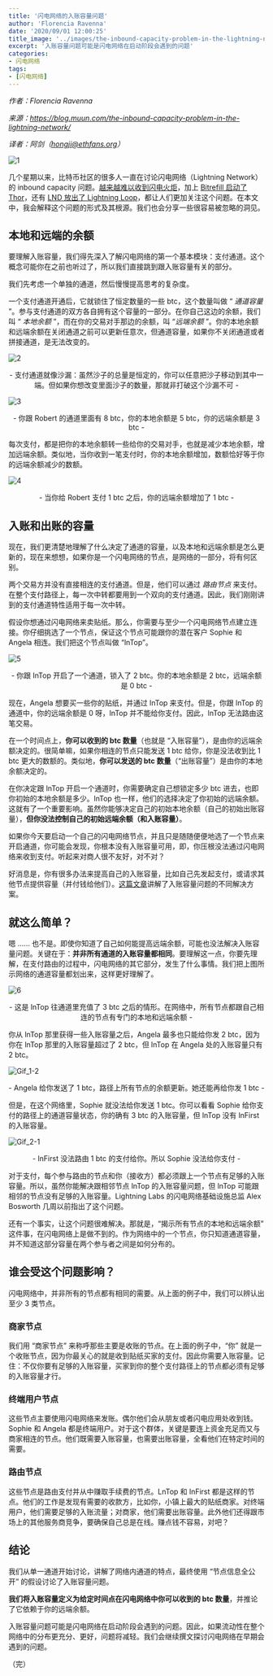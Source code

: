 ```yaml
---
title: '闪电网络的入账容量问题'
author: 'Florencia Ravenna'
date: '2020/09/01 12:00:25'
title_image: '../images/the-inbound-capacity-problem-in-the-lightning-network/90eec6fad7594ec7a230dbecdfad93d0.png'
excerpt: '入账容量问题可能是闪电网络在启动阶段会遇到的问题'
categories:
- 闪电网络
tags:
- [闪电网络]
---
```


*作者：Florencia Ravenna*

*来源：<https://blog.muun.com/the-inbound-capacity-problem-in-the-lightning-network/>*

*译者：阿剑（hongji@ethfans.org）*


![1](../images/the-inbound-capacity-problem-in-the-lightning-network/90eec6fad7594ec7a230dbecdfad93d0.png)

几个星期以来，比特币社区的很多人一直在讨论闪电网络（Lightning Network）的 inbound capacity 问题。[越来越难以收到闪电火炬](https://www.coindesk.com/its-getting-harder-to-send-bitcoins-lightning-torch-heres-why)，加上 [Bitrefill 启动了 Thor](https://www.bitrefill.com/thor-lightning-network-channels)，还有 [LND 放出了 Lightning Loop](https://blog.lightning.engineering/posts/2019/03/20/loop.html)，都让人们更加关注这个问题。在本文中，我会解释这个问题的形式及其根源。我们也会分享一些很容易被忽略的洞见。

## 本地和远端的余额

要理解入账容量，我们得先深入了解闪电网络的第一个基本模块：支付通道。这个概念可能你在之前也听过了，所以我们直接跳到跟入账容量有关的部分。

我们先考虑一个单独的通道，然后慢慢提高思考的复杂度。

一个支付通道开通后，它就锁住了恒定数量的一些 btc，这个数量叫做 “ *通道容量* ”。参与支付通道的双方各自拥有这个容量的一部分。在你自己这边的余额，我们叫 “ *本地余额* ”，而在你的交易对手那边的余额，叫 “*远端余额* ”。你的本地余额和远端余额在关闭通道之前可以更新任意次，但通道容量，如果你不关闭通道或者拼接通道，是无法改变的。

![2](../images/the-inbound-capacity-problem-in-the-lightning-network/4caca3411e594bf3944d175a2b79838d.png)

<center>- 支付通道就像沙漏：虽然沙子的总量是恒定的，你可以任意把沙子移动到其中一端。但如果你想改变里面沙子的数量，那就非打破这个沙漏不可 -</center>

![3](../images/the-inbound-capacity-problem-in-the-lightning-network/fa7f82e49ef9425e99ce094c8880e1b7.png)

<center>- 你跟 Robert 的通道里面有 8 btc，你的本地余额是 5 btc，你的远端余额是 3 btc -</center>

每次支付，都是把你的本地余额转一些给你的交易对手，也就是减少本地余额，增加远端余额。类似地，当你收到一笔支付时，你的本地余额增加，数额恰好等于你的远端余额减少的数额。

![4](../images/the-inbound-capacity-problem-in-the-lightning-network/4552e4a6a4d34261ae3d664e026e5b8e.png)

<center>- 当你给 Robert 支付 1 btc 之后，你的远端余额增加了 1 btc -</center>

## 入账和出账的容量

现在，我们更清楚地理解了什么决定了通道的容量，以及本地和远端余额是怎么更新的，现在来想想，如果你是一个闪电网络的节点，是网络的一部分，将有何区别。

两个交易方并没有直接相连的支付通道。但是，他们可以通过 *路由节点* 来支付。在整个支付路径上，每一次中转都要用到一个双向的支付通道。因此，我们刚刚讲到的支付通道特性适用于每一次中转。

假设你想通过闪电网络来卖贴纸。那么，你需要与至少一个闪电网络节点建立连接。你仔细挑选了一个节点，保证这个节点可能跟你的潜在客户 Sophie 和 Angela 相连。我们把这个节点叫做 “lnTop”。

![5](../images/the-inbound-capacity-problem-in-the-lightning-network/e5aecd93b2434ef69c40d60b8635797b.png)

<center>- 你跟 InTop 开启了一个通道，锁入了 2 btc。你的本地余额是 2 btc，远端余额是 0 btc -</center>

现在，Angela 想要买一些你的贴纸，并通过 lnTop 来支付。但是，你跟 lnTop 的通道中，你的远端余额是 0 呀，lnTop 并不能给你支付。因此，lnTop 无法路由这笔交易。

在一个时间点上，**你可以收到的 btc 数量**（也就是 “入账容量”），是由你的远端余额决定的。很简单嘛，如果你相连的节点只能发送 1 btc 给你，你是没法收到比 1 btc 更大的数额的。类似地，**你可以发送的 btc 数量**（“出账容量”）是由你的本地余额决定的。

在你决定跟 lnTop 开启一个通道时，你需要确定自己想锁定多少 btc 进去，也即你初始的本地余额是多少。lnTop 也一样，他们的选择决定了你初始的远端余额。这就有了一个重要影响。虽然你能够决定自己的初始本地余额（自己的初始出账容量），**但你没法控制自己的初始远端余额（和入账容量）**。

如果你今天要启动一个自己的闪电网络节点，并且只是随随便便地选了一个节点来开启通道，你可能会发现，你根本没有入账容量可用，即，你压根没法通过闪电网络来收到支付。听起来对商人很不友好，对不对？

好消息是，你有很多办法来提高自己的入账容量，比如自己先发起支付，或请求其他节点提供容量（并付钱给他们）。[这篇文章](https://medium.com/lightningto-me/practical-solutions-to-inbound-capacity-problem-in-lightning-network-60224aa13393)讲解了入账容量问题的不同解决方案。

## 就这么简单？

嗯 …… 也不是。即使你知道了自己如何能提高远端余额，可能也没法解决入账容量问题。关键在于：**并非所有通道的入账容量都相同**。要理解这一点，你要先理解，在支付路由的过程中，闪电网络的其它部分，发生了什么事情。我们把上图所示网络的通道容量都划出来，这样更好理解了。

![6](../images/the-inbound-capacity-problem-in-the-lightning-network/330af2ffe073476bb805db05a366383c.png)

<center>- 这是 lnTop 往通道里充值了 3 btc 之后的情形。在网络中，所有节点都跟自己相连的节点有专门的本地和远端余额 -</center>

你从 lnTop 那里获得一些入账容量之后，Angela 最多也只能给你发 2 btc，因为你在 lnTop 那里的入账容量超过了 2 btc，但 lnTop 在 Angela 处的入账容量只有 2 btc。

![Gif_1-2](../images/the-inbound-capacity-problem-in-the-lightning-network/Gif_1-2.gif)

<center>- Angela 给你发送了 1 btc，路径上所有节点的余额更新。她还能再给你发 1 btc -</center>

但是，在这个网络里，Sophie 就没法给你发送 1 btc。你可以看看 Sophie 给你支付的路径上的通道容量状态，你的确有 3 btc 的入账容量，但 lnTop 没有 lnFirst 的入账容量。

![Gif_2-1](../images/the-inbound-capacity-problem-in-the-lightning-network/Gif_2-1.gif)

<center>- lnFirst 没法路由 1 btc 的支付给你。所以 Sophie 没法给你支付 -</center>

对于支付，每个参与路由的节点和你（接收方）都必须跟上一个节点有足够的入账容量。所以，虽然你能解决跟相邻节点 lnTop 的入账容量问题，但 lnTop 可能跟相邻的节点没有足够的入账容量。Lightning Labs 的闪电网络基础设施总监 Alex Bosworth 几周以前指出了这个问题。

还有一个事实，让这个问题很难解决。那就是，“揭示所有节点的本地和远端余额” 这件事，在闪电网络上是做不到的。作为网络中的一个节点，你只知道通道容量，并不知道这部分容量在两个参与者之间是如何分布的。

## 谁会受这个问题影响？

闪电网络中，并非所有的节点都有相同的需要。从上面的例子中，我们可以辨认出至少 3 类节点。

### **商家节点**

我们用 “商家节点” 来称呼那些主要是收账的节点。在上面的例子中，“你” 就是一个收账节点，因为你最关心的就是收到贴纸买家的支付。因此你需要入账容量。记住：不仅你要有足够的入账容量，买家到你的整个支付路径上的节点都必须有足够的入账容量才行。

### **终端用户节点**

这些节点主要使用闪电网络来发账。偶尔他们会从朋友或者闪电应用处收到钱。Sophie 和 Angela 都是终端用户。对于这个群体，关键是要连上资金充足而又与商家相连的节点。他们既需要入账容量，也需要出账容量，全看他们在特定时间的需要。

### **路由节点**

这些节点是路由支付并从中赚取手续费的节点。LnTop 和 lnFirst 都是这样的节点。他们的工作是发现有需要的收款方，比如你，小镇上最大的贴纸商家。对终端用户，他们需要足够的入账流量；对商家，他们需要出账容量。此外他们还得跟市场上的其他服务商竞争，要确保自己总是在线。赚点钱不容易，对吧？

## 结论

我们从单一通道开始讨论，讲解了网络内通道的特点，最终使用 “节点信息全公开” 的假设讨论了入账容量问题。

**我们将入账容量定义为给定时间点在闪电网络中你可以收到的 btc 数量**，并推论了它依赖于你的远端余额。

入账容量问题可能是闪电网络在启动阶段会遇到的问题。因此，如果流动性在整个网络中的分布更充分、更好，问题将减轻。我们会继续撰文探讨闪电网络在早期会遇到的问题。

（完）
